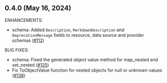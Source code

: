 ## 0.4.0 (May 16, 2024)

ENHANCEMENTS:

* schema: Added `Description`, `MarkdownDescription` and `DeprecationMessage` fields to resource, data source and provider schemas ([#112](https://github.com/raphaelfff/terraform-plugin-codegen-framework/issues/112))

BUG FIXES:

* schema: Fixed the generated object value method for map_nested and set_nested ([#125](https://github.com/raphaelfff/terraform-plugin-codegen-framework/issues/125))
* Fix ToObjectValue function for nested objects for null or unknown values ([#138](https://github.com/raphaelfff/terraform-plugin-codegen-framework/issues/138))

